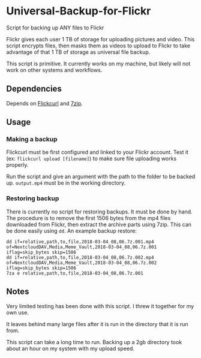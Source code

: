 # Universal-Backup-for-Flickr

Script for backing up ANY files to Flickr

Flickr gives each user 1 TB of storage for uploading pictures and video. This script encrypts files, then masks them as videos to upload to Flickr to take advantage of that 1 TB of storage as universal file backup.

This script is primitive. It currently works on my machine, but likely will not work on other systems and workflows.

## Dependencies

Depends on [Flickcurl](http://librdf.org/flickcurl/) and [7zip](http://www.7-zip.org/).

## Usage

### Making a backup

Flickcurl must be first configured and linked to your Flickr account. Test it (ex: `flickcurl upload [filename]`) to make sure file uploading works properly.

Run the script and give an argument with the path to the folder to be backed up. `output.mp4` must be in the working directory.

### Restoring backup

There is currently no script for restoring backups. It must be done by hand. The procedure is to remove the first 1506 bytes from the mp4 files downloaded from Flickr, then extract the archive parts using 7zip. This can be done easily using `dd`. An example backup restore:

    dd if=relative,path,to,file,2018-03-04_08,06.7z.001.mp4 of=NextcloudDAV,Media,Meme_Vault,2018-03-04_08,06.7z.001 iflag=skip_bytes skip=1506
    dd if=relative,path,to,file,2018-03-04_08,06.7z.002.mp4 of=NextcloudDAV,Media,Meme_Vault,2018-03-04_08,06.7z.002 iflag=skip_bytes skip=1506
    7za e relative,path,to,file,2018-03-04_08,06.7z.001

## Notes

Very limited testing has been done with this script. I threw it together for my own use.

It leaves behind many large files after it is run in the directory that it is run from.

This script can take a long time to run. Backing up a 2gb directory took about an hour on my system with my upload speed.
